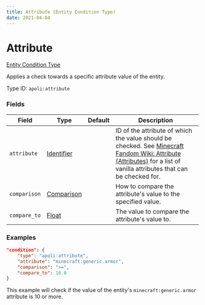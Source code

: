 ```yaml
---
title: Attribute (Entity Condition Type)
date: 2021-04-04
---
```


# Attribute

[Entity Condition Type](../entity_condition_types.md)

Applies a check towards a specific attribute value of the entity.

Type ID: `apoli:attribute`

### Fields

Field | Type | Default | Description
------|------|---------|------------
`attribute` | [Identifier](../data_types/identifier.md) | | ID of the attribute of which the value should be checked. See [Minecraft Fandom Wiki: Attribute (Attributes)](https://minecraft.fandom.com/wiki/Attribute#Attributes) for a list of vanilla attributes that can be checked for.
`comparison` | [Comparison](../data_types/comparison.md) | | How to compare the attribute's value to the specified value.
`compare_to` | [Float](../data_types/float.md)           | | The value to compare the attribute's value to.

### Examples

```json
"condition": {
	"type": "apoli:attribute",
	"attribute": "minecraft:generic.armor",
	"comparison": ">=",
	"compare_to": 10.0
}
```

This example will check if the value of the entity's `minecraft:generic.armor` attribute is 10 or more.
